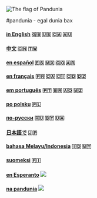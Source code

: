 
![](http://www.pandunia.info/bander/bander.png "The flag of Pandunia")

#pandunia - egal dunia bax

#### [in English](engli/index.md) 🇬🇧 🇺🇸 🇨🇦 🇦🇺

#### [中文](zhongwen/index.md) 🇨🇳 🇹🇼

#### [en español](espani/index.md) 🇪🇸 🇲🇽 🇨🇴 🇦🇷

#### [en français](frans/index.md) 🇫🇷 🇨🇦 🇨🇮 🇨🇩 🇩🇿

#### [em português](portugal/index.md) 🇵🇹 🇧🇷 🇦🇴 🇲🇿

#### [po polsku](polski/index.md) 🇵🇱

#### [по-русски](rusi/index.md) 🇷🇺 🇧🇾 🇺🇦

#### [日本語で](nipon/index.md) 🇯🇵

#### [bahasa Melayu/Indonesia](malayu/index.md) 🇮🇩 🇲🇾

#### [suomeksi](suomi/index.md) 🇫🇮

#### [en Esperanto](esperanto/index.md) ![](http://pandunia.info/bander/eo.png)

#### [na pandunia](pandunia/index.md) ![](http://pandunia.info/bander/qpn.png)

